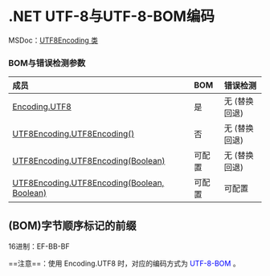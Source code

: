 # .NET UTF-8与UTF-8-BOM编码

MSDoc：[UTF8Encoding 类](https://learn.microsoft.com/zh-cn/dotnet/api/system.text.utf8encoding?view=net-7.0)

### BOM与错误检测参数

| 成员                                                         | BOM    | 错误检测      |
| :----------------------------------------------------------- | :----- | :------------ |
| [Encoding.UTF8](https://learn.microsoft.com/zh-cn/dotnet/api/system.text.encoding.utf8?view=net-7.0) | 是     | 无 (替换回退) |
| [UTF8Encoding.UTF8Encoding()](https://learn.microsoft.com/zh-cn/dotnet/api/system.text.utf8encoding.-ctor?view=net-7.0#system-text-utf8encoding-ctor) | 否     | 无 (替换回退) |
| [UTF8Encoding.UTF8Encoding(Boolean)](https://learn.microsoft.com/zh-cn/dotnet/api/system.text.utf8encoding.-ctor?view=net-7.0#system-text-utf8encoding-ctor(system-boolean)) | 可配置 | 无 (替换回退) |
| [UTF8Encoding.UTF8Encoding(Boolean, Boolean)](https://learn.microsoft.com/zh-cn/dotnet/api/system.text.utf8encoding.-ctor?view=net-7.0#system-text-utf8encoding-ctor(system-boolean-system-boolean)) | 可配置 | 可配置        |

## (BOM)字节顺序标记的前缀

16进制：EF-BB-BF

==注意==：使用 Encoding.UTF8 时，对应的编码方式为 <span style="color:blue;">UTF-8-BOM</span> 。


